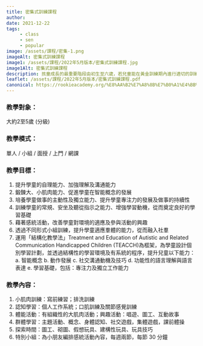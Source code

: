 ```yaml
---
title: 密集式訓練課程
author:
date: 2021-12-22
tags: 
     - class
     - sen
     - popular
image: /assets/課程/密集-1.png
imageAlt: 密集式訓練課程
image1: /assets/課程/2022年5月版本/密集式訓練課程.jpg
image1Alt: 密集式訓練課程
description: 孩童成長的最重要階段由初生至六歲，若兒童能在黃金訓練期內進行適切的訓練，有助全方位提升兒童的能力。家長應與時並進，把握時間。本課程貼近幼稚園課程，銜接主流學校，並按孩子的能力施教，微調學習內容。
leaflet: /assets/課程/2022年5月版本/密集式訓練課程.pdf
canonical: https://rookieacademy.org/%E8%AA%B2%E7%A8%8B%E7%B0%A1%E4%BB%8B/%E5%AF%86%E9%9B%86%E5%BC%8F%E8%A8%93%E7%B7%B4%E8%AA%B2%E7%A8%8B/
---
```




### 教學對象：

大約2至5歲 (分級)

### 教學模式：

單人 / 小組 / 面授 / 上門 / 網課

### 教學目標：

1. 提升學童的自理能力、加強理解及溝通能力
2. 鍛鍊大、小肌肉能力、促進學童在智能概念的發展
3. 培養學童做事的主動性及獨立能力、提升學童專注力的發展及做事的持續性
4. 訓練學童的常規、安坐及聽從指示之能力、增強學習動機，從而奠定良好的學習基礎
5. 藉著感統活動，改善學童對環境的適應及參與活動的興趣
6. 透過不同形式小組訓練，提升學童適應羣體的能力，從而融入社羣
7. 運用「結構化教學法」Treatment and Education of Autistic and Related Communication Handicapped Children (TEACCH)為框架，為學童設計個別學習計劃，並透過結構性的學習環境及有系統的程序，提升兒童以下能力： a. 智能概念 b. 動作發展 c. 社交溝通動機及技巧 d. 功能性的語言理解與語言表達 e. 學習基礎，包括：專注力及獨立工作能力

### 教學內容：

1. 小肌肉訓練：寫前練習；排洗訓練
2. 認知學習：個人工作系統；口肌訓練及關節感覺訓練
3. 體能活動：有組織性的大肌肉活動；興趣活動：唱遊、圖工、互動故事
4. 群體學習：主題活動、概念、身體認知、社交遊戲，集體遊戲，課前體操
5. 探索時間：圖工、砌圖、假想玩具、建構性玩具、玩具技巧 
6. 特別小組：為小朋友編排感統活動內容，每週兩節，每節 30 分鐘